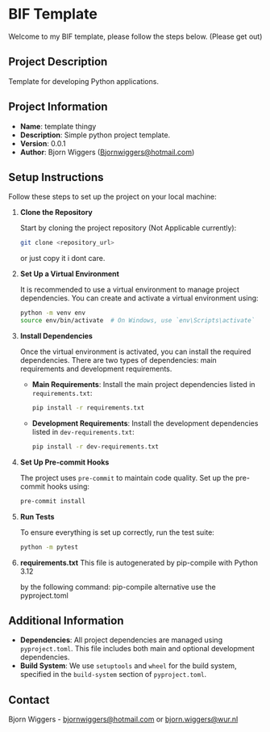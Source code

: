 # BIF Template

Welcome to my BIF template, please follow the steps below. (Please get out)

## Project Description

Template for developing Python applications.

## Project Information

- **Name**: template thingy 
- **Description**: Simple python project template.
- **Version**: 0.0.1
- **Author**: Bjorn Wiggers (Bjornwiggers@hotmail.com)

## Setup Instructions

Follow these steps to set up the project on your local machine:

1. **Clone the Repository**

   Start by cloning the project repository (Not Applicable currently):

   ```bash
   git clone <repository_url>
   ```

   or just copy it i dont care.

2. **Set Up a Virtual Environment**

   It is recommended to use a virtual environment to manage project dependencies. You can create and activate a virtual environment using:

   ```bash
   python -m venv env
   source env/bin/activate  # On Windows, use `env\Scripts\activate`
   ```

3. **Install Dependencies**

   Once the virtual environment is activated, you can install the required dependencies. There are two types of dependencies: main requirements and development requirements.

   - **Main Requirements**: Install the main project dependencies listed in `requirements.txt`:

     ```bash
     pip install -r requirements.txt
     ```

   - **Development Requirements**: Install the development dependencies listed in `dev-requirements.txt`:

     ```bash
     pip install -r dev-requirements.txt
     ```

4. **Set Up Pre-commit Hooks**

   The project uses `pre-commit` to maintain code quality. Set up the pre-commit hooks using:

   ```bash
   pre-commit install
   ```

5. **Run Tests**

   To ensure everything is set up correctly, run the test suite:

   ```bash
   python -m pytest
   ```


6. **requirements.txt**
   This file is autogenerated by pip-compile with Python 3.12

   by the following command:
      pip-compile
   alternative use the pyproject.toml


## Additional Information

- **Dependencies**: All project dependencies are managed using `pyproject.toml`. This file includes both main and optional development dependencies.
- **Build System**: We use `setuptools` and `wheel` for the build system, specified in the `build-system` section of `pyproject.toml`.

## Contact
   Bjorn Wiggers - bjornwiggers@hotmail.com or bjorn.wiggers@wur.nl
